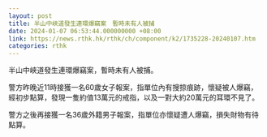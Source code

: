```yaml
---
layout: post
title: 半山中峽道發生連環爆竊案　暫時未有人被捕
date: 2024-01-07 06:53:44.000000000 +08:00
link: https://news.rthk.hk/rthk/ch/component/k2/1735228-20240107.htm
categories: rthk
---
```


半山中峽道發生連環爆竊案，暫時未有人被捕。

警方昨晚近11時接獲一名60歲女子報案，指單位內有搜掠痕跡，懷疑被人爆竊，經初步點算，發現一隻約值13萬元的戒指，以及一對大約20萬元的耳環不見了。

警方之後再接獲一名36歲外籍男子報案，指單位亦懷疑遭人爆竊，損失財物有待點算。
